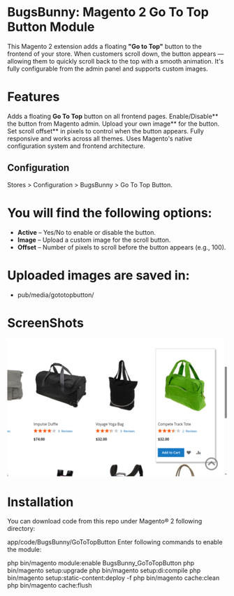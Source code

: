 # BugsBunny: Magento 2 Go To Top Button Module
This Magento 2 extension adds a floating **"Go to Top"** button to the frontend of your store. 
When customers scroll down, the button appears — allowing them to quickly scroll back to the 
top with a smooth animation. It's fully configurable from the admin panel and supports 
custom images.

# Features
Adds a floating **Go To Top** button on all frontend pages.
Enable/Disable** the button from Magento admin.
Upload your own image** for the button.
Set scroll offset** in pixels to control when the button appears.
Fully responsive and works across all themes. 
Uses Magento's native configuration system and frontend architecture.

## Configuration
Stores > Configuration > BugsBunny > Go To Top Button.

# You will find the following options:

- **Active** – Yes/No to enable or disable the button.
- **Image** – Upload a custom image for the scroll button.
- **Offset** – Number of pixels to scroll before the button appears (e.g., 100).

# Uploaded images are saved in: 
 - pub/media/gototopbutton/

# ScreenShots
![button.png](Screenshots/button.png)

# Installation
You can download code from this repo under Magento® 2 following directory:

app/code/BugsBunny/GoToTopButton
Enter following commands to enable the module:

php bin/magento module:enable BugsBunny_GoToTopButton
php bin/magento setup:upgrade
php bin/magento setup:di:compile
php bin/magento setup:static-content:deploy -f
php bin/magento cache:clean
php bin/magento cache:flush
